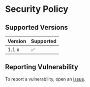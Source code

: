 # Security Policy

## Supported Versions
| Version | Supported          |
| ------- | ------------------ |
| 1.1.x   | :white_check_mark: |

## Reporting Vulnerability
To report a vulnerability, open an [issue](https://github.com/airscripts/analscript/issues/new/choose).
